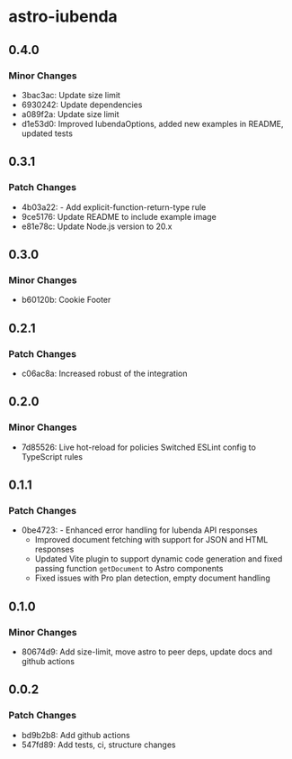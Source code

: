 # astro-iubenda

## 0.4.0

### Minor Changes

- 3bac3ac: Update size limit
- 6930242: Update dependencies
- a089f2a: Update size limit
- d1e53d0: Improved IubendaOptions, added new examples in README, updated tests

## 0.3.1

### Patch Changes

- 4b03a22: - Add explicit-function-return-type rule
- 9ce5176: Update README to include example image
- e81e78c: Update Node.js version to 20.x

## 0.3.0

### Minor Changes

- b60120b: Cookie Footer

## 0.2.1

### Patch Changes

- c06ac8a: Increased robust of the integration

## 0.2.0

### Minor Changes

- 7d85526: Live hot-reload for policies
  Switched ESLint config to TypeScript rules

## 0.1.1

### Patch Changes

- 0be4723: - Enhanced error handling for Iubenda API responses
  - Improved document fetching with support for JSON and HTML responses
  - Updated Vite plugin to support dynamic code generation and fixed passing function `getDocument` to Astro components
  - Fixed issues with Pro plan detection, empty document handling

## 0.1.0

### Minor Changes

- 80674d9: Add size-limit, move astro to peer deps, update docs and github actions

## 0.0.2

### Patch Changes

- bd9b2b8: Add github actions
- 547fd89: Add tests, ci, structure changes
